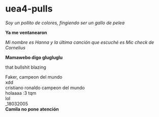 # uea4-pulls

  
    
      
        
*Soy un pollito de colores, fingiendo ser un gallo de pelea*  


**Ya me ventanearon**

_Mi nombre es Hanna y la última canción que escuché es Mic check de Cornelius_  


**Mamawebo digo glugluglu**  

that bullshit blazing  


Faker, campeon del mundo  
xdd  
cristiano ronaldo campeon del mundo  
holaaaa :3 tqm  
lol  
_18032005  
**Camila no pone atención**
